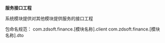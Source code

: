 **服务接口工程**

系统模块提供对其他模块提供服务的接口工程

包命名规范：
    com.zdsoft.finance.[模块名称].client
    com.zdsoft.finance.[模块名称].dto